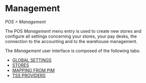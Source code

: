 # Management  

*POS > Management*

The POS *Management* menu entry is used to create new stores and configure all settings concerning your stores, your pay desks, the connection to the accounting and to the warehouse management.

The *Management* user interface is composed of the following tabs:
- [GLOBAL SETTINGS](./02a_GlobalSettings.md)
- [STORES](./02b_Stores.md)
- [MAPPING FROM PIM](./02c_MappingFromPIM.md)
- [TSS PROVIDERS](./02d_TSSProviders.md)